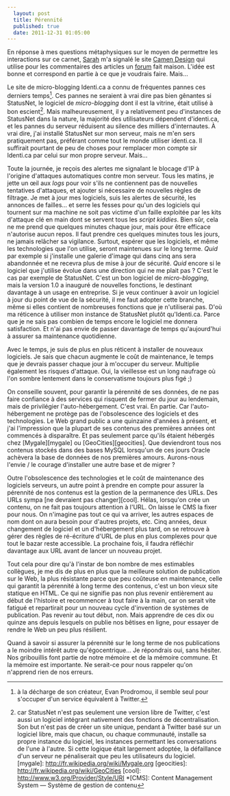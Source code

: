 ```yaml
---
  layout: post
  title: Pérennité
  published: true
  date: 2011-12-31 01:05:00
---
```


En réponse à mes questions métaphysiques sur le moyen de permettre les interactions sur ce carnet, [Sarah](http://www.sarahhaim.net/) m'a signalé le site [Camen Design](http://camendesign.com/blog/) qui utilise pour les commentaires des articles un [forum](http://camendesign.com/nononsense_forum) fait maison. L'idée est bonne et correspond en partie à ce que je voudrais faire. Mais…

Le site de micro-blogging Identi.ca a connu de fréquentes pannes ces derniers temps[^identica]. Ces pannes ne seraient à vrai dire pas bien gênantes si StatusNet, le logiciel de *micro-blogging* dont il est la vitrine, était utilisé à bon escient[^statusnet]. Mais malheureusement, il y a relativement peu d'instances de StatusNet dans la nature, la majorité des utilisateurs dépendent d'identi.ca, et les pannes du serveur réduisent au silence des milliers d'internautes. À vrai dire, j'ai installé StatusNet sur mon serveur, mais ne m'en sers pratiquement pas, préférant comme tout le monde utiliser identi.ca. Il suffirait pourtant de peu de choses pour remplacer mon compte sir Identi.ca par celui sur mon propre serveur. Mais…

Toute la journée, je reçois des alertes me signalant le blocage d'IP à l'origine d'attaques automatiques contre mon serveur. Tous les matins, je jette un œil aux *logs* pour voir s'ils ne contiennent pas de nouvelles tentatives d'attaques, et ajouter si nécessaire de nouvelles règles de filtrage. Je met à jour mes logiciels, suis les alertes de sécurité, les annonces de failles… et serre les fesses pour qu'un des logiciels qui tournent sur ma machine ne soit pas victime d'un faille exploitée par les kits d'attaque clé en main dont se servent tous les *script kiddies*. Bien sûr, cela ne me prend que quelques minutes chaque jour, mais pour être efficace n'autorise aucun repos. Il faut prendre ces quelques minutes tous les jours, ne jamais relâcher sa vigilance. Surtout, espérer que les logiciels, et même les technologies que l'on utilise, seront maintenues sur le long terme. *Quid* par exemple si j'installe une galerie d'image qui dans cinq ans sera abandonnée et ne recevra plus de mise à jour de sécurité. *Quid* encore si le logiciel que j'utilise évolue dans une direction qui ne me plait pas&nbsp;? C'est le cas par exemple de StatusNet. C'est un bon logiciel de *micro-blogging*, mais la version 1.0 a inauguré de nouvelles fonctions, le destinant davantage à un usage en entreprise. Si je veux continuer à avoir un logiciel à jour du point de vue de la sécurité, il me faut adopter cette branche, même si elles contient de nombreuses fonctions que je n'utiliserai pas. D'où ma réticence à utiliser mon instance de StatusNet plutôt qu'Identi.ca. Parce que je ne sais pas combien de temps encore le logiciel me donnera satisfaction. Et n'ai pas envie de passer davantage de temps qu'aujourd'hui à assurer sa maintenance quotidienne.

Avec le temps, je suis de plus en plus réticent à installer de nouveaux logiciels. Je sais que chacun augmente le coût de maintenance, le temps que je devrais passer chaque jour à m'occuper du serveur. Multiplie également les risques d'attaque. Oui, la vieillesse est un long naufrage où l'on sombre lentement dans le conservatisme toujours plus figé ;)

On conseille souvent, pour garantir la pérennité de ses données, de ne pas faire confiance à des services qui risquent de fermer du jour au lendemain, mais de privilégier l'auto-hébergement. C'est vrai. En partie. Car l'auto-hébergement ne protège pas de l'obsolescence des logiciels et des technologies. Le Web grand public a une quinzaine d'années à présent, et j'ai l'impression que la plupart de ses contenus des premières années ont commencés à disparaître. Et pas seulement parce qu'ils étaient hébergés chez [Mygale][mygale] ou [GeoCities][geocities]. Que deviendront tous nos contenus stockés dans des bases MySQL lorsqu'un de ces jours Oracle achèvera la base de données de nos premières amours. Aurons-nous l'envie / le courage d'installer une autre base et de migrer&nbsp;?

Outre l'obsolescence des technologies et le coût de maintenance des logiciels serveurs, un autre point à prendre en compte pour assurer la pérennité de nos contenus est la gestion de la permanence des URLs. Des URLs sympa [ne devraient pas changer][cool]. Hélas, lorsqu'on crée un contenu, on ne fait pas toujours attention à l'URL. On laisse le CMS la fixer pour nous. On n'imagine pas tout ce qui va arriver, les autres espaces de nom dont on aura besoin pour d'autres projets, etc. Cinq années, deux changement de logiciel et un d'hébergement plus tard, on se retrouve à gérer des règles de ré-écriture d'URL de plus en plus complexes pour que tout le bazar reste accessible. La prochaine fois, il faudra réfléchir davantage aux URL avant de lancer un nouveau projet.

Tout cela pour dire qu'à l'instar de bon nombre de mes estimables collègues, je me dis de plus en plus que la meilleure solution de publication sur le Web, la plus résistante parce que peu coûteuse en maintenance, celle qui garantit la pérennité à long terme des contenus, c'est un bon vieux site statique en HTML. Ce qui ne signifie pas non plus revenir entièrement au début de l'histoire et recommencer à tout faire à la main, car on serait vite fatigué et repartirait pour un nouveau cycle d'invention de systèmes de publication. Pas revenir au tout début, non. Mais apprendre de ces dix ou quinze ans depuis lesquels on publie nos bêtises en ligne, pour essayer de rendre le Web un peu plus résilient.

Quand à savoir si assurer la pérennité sur le long terme de nos publications a le moindre intérêt autre qu'égocentrique… Je répondrais oui, sans hésiter. Nos gribouillis font partie de notre mémoire et de la mémoire commune. Et la mémoire est importante. Ne serait-ce pour nous rappeler qu'on n'apprend rien de nos erreurs.

[^identica]: à la décharge de son créateur, Evan Prodromou, il semble seul pour s'occuper d'un service équivalent à Twitter.
[^statusnet]: car StatusNet n'est pas seulement une version libre de Twitter, c'est aussi un logiciel intégrant nativement des fonctions de décentralisation. Son but n'est pas de créer un site unique, pendant à Twitter basé sur un logiciel libre, mais que chacun, ou chaque communauté, installe sa propre instance du logiciel, les instances permettant les conversations de l'une à l'autre. Si cette logique était largement adoptée, la défaillance d'un serveur ne pénaliserait que peu les utilisateurs du logiciel.
[mygale]: http://fr.wikipedia.org/wiki/Mygale.org
[geocities]: http://fr.wikipedia.org/wiki/GeoCities
[cool]: http://www.w3.org/Provider/Style/URI
*[CMS]: Content Management System — Système de gestion de contenu

